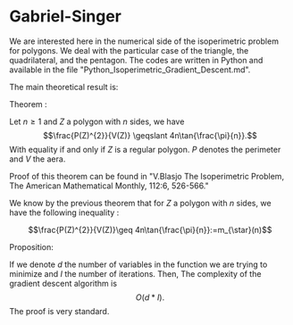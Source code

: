 # Gabriel-Singer
We are interested here in the numerical side of the isoperimetric problem for polygons. We deal with the particular case of the triangle, the quadrilateral, and the pentagon. 
The codes are written in Python and available in the file "Python_Isoperimetric_Gradient_Descent.md".

The main theoretical result is:

Theorem :

   Let $n\geq 1$ and $Z$ a polygon with $n$ sides, we have 
    $$\frac{P(Z)^{2}}{V(Z)} \geqslant 4n\tan{\frac{\pi}{n}}.$$
     With equality if and only if $Z$ is a regular polygon.
     $P$ denotes the perimeter and $V$ the aera.
     
Proof of this theorem can be found in "V.Blasjo The Isoperimetric Problem,
The American Mathematical Monthly, 112:6, 526-566."

We know by the previous theorem that for $Z$ a polygon with $n$ sides, we have the following inequality : 

$$\frac{P(Z)^{2}}{V(Z)}\geq 4n\tan{\frac{\pi}{n}}:=m_{\star}(n)$$

Proposition:

If we denote $d$ the number of variables in the function we are trying to minimize and $I$ the number of iterations. 
Then,
    The complexity of the gradient descent algorithm is $$O\left(d*I\right).$$
The proof is very standard.
